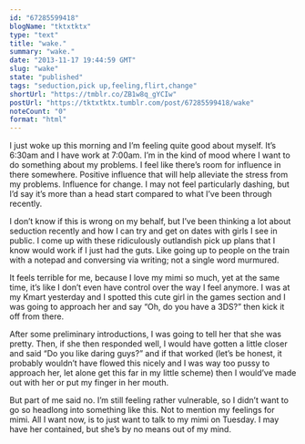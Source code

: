 ```yaml
---
id: "67285599418"
blogName: "tktxtktx"
type: "text"
title: "wake."
summary: "wake."
date: "2013-11-17 19:44:59 GMT"
slug: "wake"
state: "published"
tags: "seduction,pick up,feeling,flirt,change"
shortUrl: "https://tmblr.co/ZB1w8q_gYCIw"
postUrl: "https://tktxtktx.tumblr.com/post/67285599418/wake"
noteCount: "0"
format: "html"
---
```


I just woke up this morning and I’m feeling quite good about myself. It’s 6:30am and I have work at 7:00am. I’m in the kind of mood where I want to do something about my problems. I feel like there’s room for influence in there somewhere. Positive influence that will help alleviate the stress from my problems. Influence for change. I may not feel particularly dashing, but I’d say it’s more than a head start compared to what I’ve been through recently.

I don’t know if this is wrong on my behalf, but I’ve been thinking a lot about seduction recently and how I can try and get on dates with girls I see in public. I come up with these ridiculously outlandish pick up plans that I know would work if I just had the guts. Like going up to people on the train with a notepad and conversing via writing; not a single word murmured. 

It feels terrible for me, because I love my mimi so much, yet at the same time, it’s like I don’t even have control over the way I feel anymore. I was at my Kmart yesterday and I spotted this cute girl in the games section and I was going to approach her and say “Oh, do you have a 3DS?” then kick it off from there.

After some preliminary introductions, I was going to tell her that she was pretty. Then, if she then responded well, I would have gotten a little closer and said “Do you like daring guys?” and if that worked (let’s be honest, it probably wouldn’t have flowed this nicely and I was way too pussy to approach her, let alone get this far in my little scheme) then I would’ve made out with her or put my finger in her mouth. 

But part of me said no. I’m still feeling rather vulnerable, so I didn’t want to go so headlong into something like this. Not to mention my feelings for mimi. All I want now, is to just want to talk to my mimi on Tuesday. I may have her contained, but she’s by no means out of my mind.